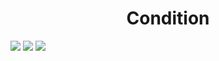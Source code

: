 <h1 align="center"> Condition </h1>
<img src="https://user-images.githubusercontent.com/25712677/57925986-1e247a00-784e-11e9-93c8-b390dccfd117.png" style="max-width:100%;">
<img src="https://user-images.githubusercontent.com/25712677/57925990-22e92e00-784e-11e9-867a-a7cd5756ac6a.png" style="max-width:100%;">
<img src="https://user-images.githubusercontent.com/25712677/57925994-28467880-784e-11e9-83a1-9b899343fa29.png" style="max-width:100%;">
